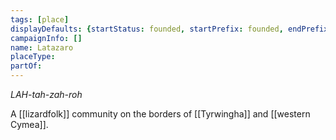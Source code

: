 ```yaml
---
tags: [place]
displayDefaults: {startStatus: founded, startPrefix: founded, endPrefix: destroyed, endStatus: destroyed}
campaignInfo: []
name: Latazaro
placeType:
partOf:
---
```

*LAH-tah-zah-roh*

A [[lizardfolk]] community on the borders of [[Tyrwingha]] and [[western Cymea]]. 